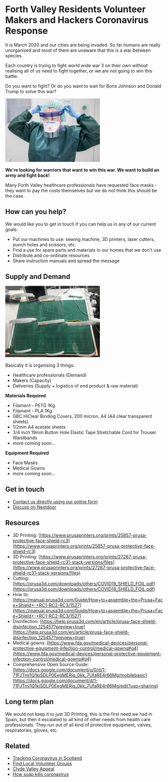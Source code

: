 # Forth Valley Residents Volunteer Makers and Hackers Coronavirus Response

It is March 2020 and our cities are being invaded. So far humans are really unorganised and most of them are unaware that this is a war between species.

Each country is trying to fight world wide war 3 on their own without realising all of us need to fight together, or we are not going to win this battle.

Do you want to fight? Or do you want to wait for Boris Johnson and Donald Trump to solve this war?

<img src="https://github.com/albertsola/forth_valley_coronavirus_response_team/blob/master/assets/nurse.jpg?raw=true" alt="Protective equipment" width="300px"/>

**We're looking for warriors that want to win this war. We want to build an army and fight back!**

Many Forth Valley healthcare professionals have requested face masks - they want to pay the costs themselves but we do not think this should be the case.

## How can you help?

We would like you to get in touch if you can help us in any of our current goals:

- Put our machines to use: sewing machine, 3D printers, laser cutters, punch holes and scissors, etc.
- Find a use for spare parts and materials in our homes that we don't use
- Distribute and co-ordinate resources
- Share instruction manuals and spread the message

## Supply and Demand

<img src="https://github.com/albertsola/forth_valley_coronavirus_response_team/blob/master/assets/masks.jpg?raw=true" alt="Protective equipment" width="300px"/>

Basically it is organising 3 things:
- Healthcare professionals (Demand)
- Makers (Capacity)
- Deliveries (Supply + logistics of end product & raw material)

**Materials Required**

 * Filament - PETG 1Kg
 * Filament - PLA 1Kg
 * GBC HiClear Binding Covers, 200 micron, A4 (A4 clear transparent sheets)
 * 1/2mm A4 acetate sheets
 * 3/4 inch 19mm Button Hole Elastic Tape Stretchable Cord for Trouser Waistbands
 * more coming soon...

**Equipment Required**

 * Face Masks
 * Medical Gowns
 * more coming soon...

## Get in touch

 * [Contact us directly using our online form](https://docs.google.com/forms/d/e/1FAIpQLSfXQH6yFOBYBoYi-R-toVZE96RoqewmLZsxsjAFZDBniuNVaw/viewform)
 * [Discuss on Nextdoor](https://nextdoor.co.uk/g/pyzpr8m6g/)

## Resources

 * 3D Printing: [https://www.prusaprinters.org/prints/25857-prusa-protective-face-shield-rc3](https://www.prusaprinters.org/prints/25857-prusa-protective-face-shield-rc3)
 * 3D Printing: [https://www.prusaprinters.org/prints/27267-prusa-protective-face-shield-rc31-stack-versions/files](https://www.prusaprinters.org/prints/27267-prusa-protective-face-shield-rc31-stack-versions/files)
 * Cutting: [https://prusa3d.com/downloads/others/COVID19_SHIELD_FOIL.pdf](https://prusa3d.com/downloads/others/COVID19_SHIELD_FOIL.pdf)
 * How to: [https://manual.prusa3d.com/Guide/How+to+assemble+the+Prusa+Face+Shield+-+RC1-RC2-RC3/1527](https://manual.prusa3d.com/Guide/How+to+assemble+the+Prusa+Face+Shield+-+RC1-RC2-RC3/1527)
 * Disinfection: [https://help.prusa3d.com/en/article/prusa-face-shield-disinfection_125457?preview=true](https://help.prusa3d.com/en/article/prusa-face-shield-disinfection_125457?preview=true)
 * Medical gowns: [https://www.fda.gov/medical-devices/personal-protective-equipment-infection-control/medical-gowns#g4](https://www.fda.gov/medical-devices/personal-protective-equipment-infection-control/medical-gowns#g4)
 * Comprehensive Open Source Guide: [https://docs.google.com/document/u/0/d/1-71FJTmI1Q1kjSDLP0EegMERjg_0kk_7UfaRE4r66Mg/mobilebasic](https://docs.google.com/document/d/1-71FJTmI1Q1kjSDLP0EegMERjg_0kk_7UfaRE4r66Mg/edit?usp=sharing)

## Long term plan

We would not keep it to just 3D Printing, this is the first need we had in Spain, but then it escalated to all kind of other needs from health care professionals. They run out of all kind of protective equipment, valves, respiratories, gloves, etc.

## Related

 * [Tracking Coronavirus in Scotland](https://coronavirusscot.uk/)
 * [Find Local Volunteer Groups](https://covidmutualaid.org/local-groups/)
 * [Clyde Valley Appeal](https://planetradio.co.uk/clyde/local/news/nhs-hospital-appeal-help-visors/)
 * [How soap kills coronavirus](https://www.theguardian.com/commentisfree/2020/mar/12/science-soap-kills-coronavirus-alcohol-based-disinfectants)
